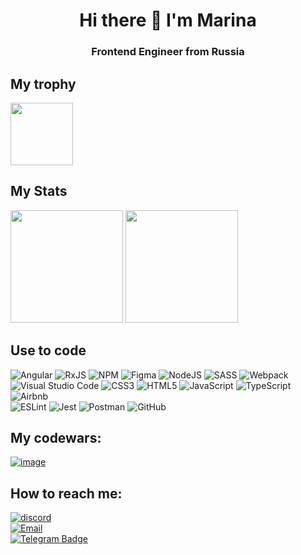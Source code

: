 <h1 align="center"> Hi there 👋 I'm Marina</h1>

<h3 align="center">Frontend Engineer from Russia</h3>

## My trophy
<p>
  <img height="100em" src="https://github-profile-trophy.vercel.app/?username=marigza" />
</p>

## My Stats
<p>
  <img height="180em" src="https://github-readme-stats.vercel.app/api?username=marigza" />
  <img height="180em" src="https://github-readme-stats.vercel.app/api/top-langs/?username=marigza&layout=compact" />
</p>

## Use to code
![Angular](https://img.shields.io/badge/angular-%23DD0031.svg?style=for-the-badge&logo=angular&logoColor=white)
![RxJS](https://img.shields.io/badge/rxjs-%23B7178C.svg?style=for-the-badge&logo=reactivex&logoColor=white)
![NPM](https://img.shields.io/badge/NPM-%23CB3837.svg?style=for-the-badge&logo=npm&logoColor=white)
![Figma](https://img.shields.io/badge/figma-%23F24E1E.svg?style=for-the-badge&logo=figma&logoColor=white)
![NodeJS](https://img.shields.io/badge/node.js-6DA55F?style=for-the-badge&logo=node.js&logoColor=white)
![SASS](https://img.shields.io/badge/SASS-hotpink.svg?style=for-the-badge&logo=SASS&logoColor=white)
![Webpack](https://img.shields.io/badge/webpack-%238DD6F9.svg?style=for-the-badge&logo=webpack&logoColor=black)
<br>
![Visual Studio Code](https://img.shields.io/badge/Visual%20Studio%20Code-0078d7.svg?style=for-the-badge&logo=visual-studio-code&logoColor=white)
![CSS3](https://img.shields.io/badge/css3-%231572B6.svg?style=for-the-badge&logo=css3&logoColor=white)
![HTML5](https://img.shields.io/badge/html5-%23E34F26.svg?style=for-the-badge&logo=html5&logoColor=white)
![JavaScript](https://img.shields.io/badge/javascript-%23323330.svg?style=for-the-badge&logo=javascript&logoColor=%23F7DF1E)
![TypeScript](https://img.shields.io/badge/typescript-%23007ACC.svg?style=for-the-badge&logo=typescript&logoColor=white)
![Airbnb](https://img.shields.io/badge/Airbnb-%23ff5a5f.svg?style=for-the-badge&logo=Airbnb&logoColor=white)
<br>
![ESLint](https://img.shields.io/badge/ESLint-4B3263?style=for-the-badge&logo=eslint&logoColor=white)
![Jest](https://img.shields.io/badge/-jest-%23C21325?style=for-the-badge&logo=jest&logoColor=white)
![Postman](https://img.shields.io/badge/Postman-FF6C37?style=for-the-badge&logo=postman&logoColor=white)
![GitHub](https://img.shields.io/badge/github-%23121011.svg?style=for-the-badge&logo=github&logoColor=white)

## My codewars: 
[![image](https://www.codewars.com/users/rsschool_81f88515f8632de9/badges/small)](https://www.codewars.com/users/rsschool_81f88515f8632de9)

## How to reach me:

[![discord](https://img.shields.io/badge/discord-marinella_G-blue?logo=discord)](https://discord.com/users/marinella_G)
<br>
[![Email](https://img.shields.io/badge/email-marigola%40mail.ru-red?logo=Gmail)](mailto:marigola@mail.ru)
<br>
[![Telegram Badge](https://img.shields.io/badge/telegram-marina_gapeyeva-blue?style=flat&logo=Telegram&logoColor=blue)](https://t.me/marina_gapeyeva)
<!--
**Marigza/Marigza** is a ✨ _special_ ✨ repository because its `README.md` (this file) appears on your GitHub profile.

Here are some ideas to get you started:

- 🔭 I’m currently working on ...
- 🌱 I’m currently learning ...
- 👯 I’m looking to collaborate on ...
- 🤔 I’m looking for help with ...
- 💬 Ask me about ...
- 📫 How to reach me: ...
- 😄 Pronouns: ...
- ⚡ Fun fact: ...
-->
